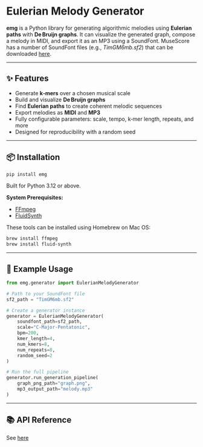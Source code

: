 # Eulerian Melody Generator

**emg** is a Python library for generating algorithmic melodies using **Eulerian paths** with **De Bruijn graphs**. It can visualize the generated graph, compose a melody in MIDI, and export it as an MP3 using a SoundFont. MuseScore has a number of SoundFont files (e.g., *TimGM6mb.sf2*) that can be downloaded [here](https://musescore.org/en/handbook/3/soundfonts-and-sfz-files).

---

## ✨ Features

- Generate **k‑mers** over a chosen musical scale
- Build and visualize **De Bruijn graphs**
- Find **Eulerian paths** to create coherent melodic sequences
- Export melodies as **MIDI** and **MP3**
- Fully configurable parameters: scale, tempo, k‑mer length, repeats, and more
- Designed for reproducibility with a random seed

---

## 📦 Installation

```bash
pip install emg
```

Built for Python 3.12 or above.

**System Prerequisites:**

- [FFmpeg](https://ffmpeg.org/)
- [FluidSynth](https://www.fluidsynth.org/)

These tools can be installed using Homebrew on Mac OS:

```bash
brew install ffmpeg
brew install fluid-synth
```

---

## 🚀 Example Usage

```Python
from emg.generator import EulerianMelodyGenerator

# Path to your SoundFont file
sf2_path = "TimGM6mb.sf2"

# Create a generator instance
generator = EulerianMelodyGenerator(
    soundfont_path=sf2_path,
    scale="C-Major-Pentatonic",
    bpm=200,
    kmer_length=4,
    num_kmers=8,
    num_repeats=8,
    random_seed=2
)

# Run the full pipeline
generator.run_generation_pipeline(
    graph_png_path="graph.png",
    mp3_output_path="melody.mp3"
)
```

---

## 📚 API Reference

See [here](https://github.com/ckstash/emg/blob/main/API.md)
